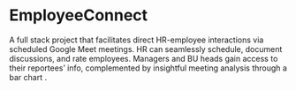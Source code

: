 # EmployeeConnect
A full stack project that facilitates direct HR-employee interactions via scheduled Google Meet meetings. HR can seamlessly schedule, document discussions, and rate employees. Managers and BU heads gain access to their reportees’ info, complemented by insightful meeting analysis through a bar chart .
